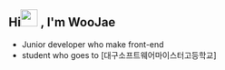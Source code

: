## Hi<img src="https://raw.githubusercontent.com/MartinHeinz/MartinHeinz/master/wave.gif" width="30px"> , I'm WooJae   
- Junior developer who make front-end
- student who goes to [대구소프트웨어마이스터고등학교]
